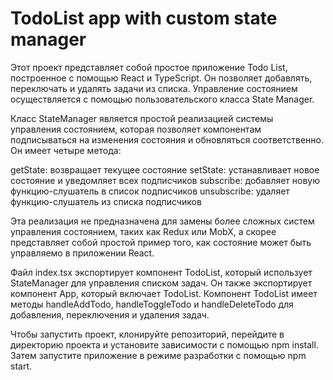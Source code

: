 # TodoList app with custom state manager

Этот проект представляет собой простое приложение Todo List, построенное с помощью React и TypeScript. Он позволяет добавлять, переключать и удалять задачи из списка. Управление состоянием осуществляется с помощью пользовательского класса State Manager.

Класс StateManager является простой реализацией системы управления состоянием, которая позволяет компонентам подписываться на изменения состояния и обновляться соответственно. Он имеет четыре метода:

getState: возвращает текущее состояние
setState: устанавливает новое состояние и уведомляет всех подписчиков
subscribe: добавляет новую функцию-слушатель в список подписчиков
unsubscribe: удаляет функцию-слушатель из списка подписчиков

Эта реализация не предназначена для замены более сложных систем управления состоянием, таких как Redux или MobX, а скорее представляет собой простой пример того, как состояние может быть управляемо в приложении React.

Файл index.tsx экспортирует компонент TodoList, который использует StateManager для управления списком задач. Он также экспортирует компонент App, который включает TodoList. Компонент TodoList имеет методы handleAddTodo, handleToggleTodo и handleDeleteTodo для добавления, переключения и удаления задач.

Чтобы запустить проект, клонируйте репозиторий, перейдите в директорию проекта и установите зависимости с помощью npm install. Затем запустите приложение в режиме разработки с помощью npm start.
